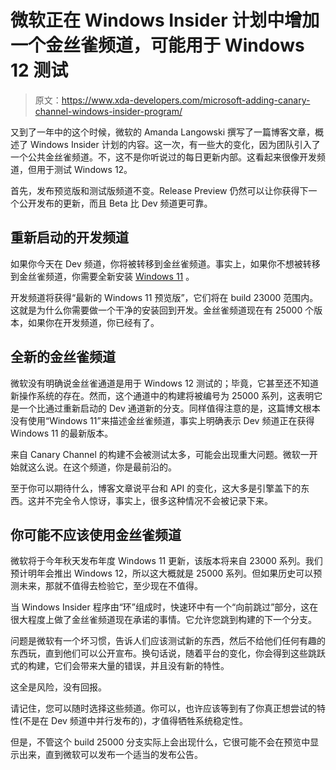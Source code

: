 # 微软正在 Windows Insider 计划中增加一个金丝雀频道，可能用于 Windows 12 测试

> 原文：<https://www.xda-developers.com/microsoft-adding-canary-channel-windows-insider-program/>

又到了一年中的这个时候，微软的 Amanda Langowski 撰写了一篇博客文章，概述了 Windows Insider 计划的内容。这一次，有一些大的变化，因为团队引入了一个公共金丝雀频道。不，这不是你听说过的每日更新内部。这看起来很像开发频道，但用于测试 Windows 12。

首先，发布预览版和测试版频道不变。Release Preview 仍然可以让你获得下一个公开发布的更新，而且 Beta 比 Dev 频道更可靠。

## 重新启动的开发频道

如果你今天在 Dev 频道，你将被转移到金丝雀频道。事实上，如果你不想被转移到金丝雀频道，你需要全新安装 [Windows 11](https://www.xda-developers.com/windows-11/) 。

开发频道将获得“最新的 Windows 11 预览版”，它们将在 build 23000 范围内。这就是为什么你需要做一个干净的安装回到开发。金丝雀频道现在有 25000 个版本，如果你在开发频道，你已经有了。

## 全新的金丝雀频道

微软没有明确说金丝雀通道是用于 Windows 12 测试的；毕竟，它甚至还不知道新操作系统的存在。然而，这个通道中的构建将被编号为 25000 系列，这表明它是一个比通过重新启动的 Dev 通道新的分支。同样值得注意的是，这篇博文根本没有使用“Windows 11”来描述金丝雀频道，事实上明确表示 Dev 频道正在获得 Windows 11 的最新版本。

来自 Canary Channel 的构建不会被测试太多，可能会出现重大问题。微软一开始就这么说。在这个频道，你是最前沿的。

至于你可以期待什么，博客文章说平台和 API 的变化，这大多是引擎盖下的东西。这并不完全令人惊讶，事实上，很多这种情况不会被记录下来。

## 你可能不应该使用金丝雀频道

微软将于今年秋天发布年度 Windows 11 更新，该版本将来自 23000 系列。我们预计明年会推出 Windows 12，所以这大概就是 25000 系列。但如果历史可以预测未来，那就不值得去检验它，至少现在不值得。

当 Windows Insider 程序由“环”组成时，快速环中有一个“向前跳过”部分，这在很大程度上做了金丝雀频道现在承诺的事情。它允许您跳到构建的下一个分支。

问题是微软有一个坏习惯，告诉人们应该测试新的东西，然后不给他们任何有趣的东西玩，直到他们可以公开宣布。换句话说，随着平台的变化，你会得到这些跳跃式的构建，它们会带来大量的错误，并且没有新的特性。

这全是风险，没有回报。

请记住，您可以随时选择这些频道。你可以，也许应该等到有了你真正想尝试的特性(不是在 Dev 频道中并行发布的)，才值得牺牲系统稳定性。

但是，不管这个 build 25000 分支实际上会出现什么，它很可能不会在预览中显示出来，直到微软可以发布一个适当的发布公告。